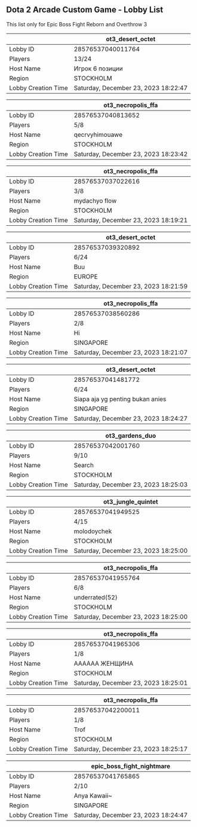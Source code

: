## Dota 2 Arcade Custom Game - Lobby List

This list only for Epic Boss Fight Reborn and Overthrow 3

|  | ot3_desert_octet |
| ------ | ------ |
| Lobby ID | 28576537040011764 |
| Players | 13/24 |
| Host Name | Игрок 6 позиции |
| Region | STOCKHOLM |
| Lobby Creation Time | Saturday, December 23, 2023 18:22:47 |


|  | ot3_necropolis_ffa |
| ------ | ------ |
| Lobby ID | 28576537040813652 |
| Players | 5/8 |
| Host Name | qecrvyhimouawe |
| Region | STOCKHOLM |
| Lobby Creation Time | Saturday, December 23, 2023 18:23:42 |


|  | ot3_necropolis_ffa |
| ------ | ------ |
| Lobby ID | 28576537037022616 |
| Players | 3/8 |
| Host Name | mydachyo flow |
| Region | STOCKHOLM |
| Lobby Creation Time | Saturday, December 23, 2023 18:19:21 |


|  | ot3_desert_octet |
| ------ | ------ |
| Lobby ID | 28576537039320892 |
| Players | 6/24 |
| Host Name | Buu |
| Region | EUROPE |
| Lobby Creation Time | Saturday, December 23, 2023 18:21:59 |


|  | ot3_necropolis_ffa |
| ------ | ------ |
| Lobby ID | 28576537038560286 |
| Players | 2/8 |
| Host Name | Hi |
| Region | SINGAPORE |
| Lobby Creation Time | Saturday, December 23, 2023 18:21:07 |


|  | ot3_desert_octet |
| ------ | ------ |
| Lobby ID | 28576537041481772 |
| Players | 6/24 |
| Host Name | Siapa aja yg penting bukan anies |
| Region | SINGAPORE |
| Lobby Creation Time | Saturday, December 23, 2023 18:24:27 |


|  | ot3_gardens_duo |
| ------ | ------ |
| Lobby ID | 28576537042001760 |
| Players | 9/10 |
| Host Name | Search |
| Region | STOCKHOLM |
| Lobby Creation Time | Saturday, December 23, 2023 18:25:03 |


|  | ot3_jungle_quintet |
| ------ | ------ |
| Lobby ID | 28576537041949525 |
| Players | 4/15 |
| Host Name | molodoychek |
| Region | STOCKHOLM |
| Lobby Creation Time | Saturday, December 23, 2023 18:25:00 |


|  | ot3_necropolis_ffa |
| ------ | ------ |
| Lobby ID | 28576537041955764 |
| Players | 6/8 |
| Host Name | underrated(52) |
| Region | STOCKHOLM |
| Lobby Creation Time | Saturday, December 23, 2023 18:25:00 |


|  | ot3_necropolis_ffa |
| ------ | ------ |
| Lobby ID | 28576537041965306 |
| Players | 1/8 |
| Host Name | АААААА ЖЕНЩИНА |
| Region | STOCKHOLM |
| Lobby Creation Time | Saturday, December 23, 2023 18:25:01 |


|  | ot3_necropolis_ffa |
| ------ | ------ |
| Lobby ID | 28576537042200011 |
| Players | 1/8 |
| Host Name | Trof |
| Region | STOCKHOLM |
| Lobby Creation Time | Saturday, December 23, 2023 18:25:17 |


|  | epic_boss_fight_nightmare |
| ------ | ------ |
| Lobby ID | 28576537041765865 |
| Players | 2/10 |
| Host Name | Anya Kawaii~ |
| Region | SINGAPORE |
| Lobby Creation Time | Saturday, December 23, 2023 18:24:47 |


